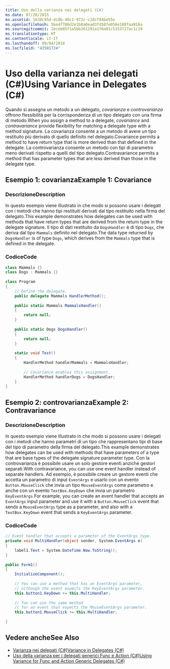 ```yaml
---
title: Uso della varianza nei delegati (C#)
ms.date: 07/20/2015
ms.assetid: 1638c95d-dc8b-40c1-972c-c2dcf84be55e
ms.openlocfilehash: 5be4f786d2e1b8a0ead3fd58fe056e188faa916a
ms.sourcegitcommit: 2eceb05f1a5bb261291a1f6a91c5153727ac1c19
ms.translationtype: HT
ms.contentlocale: it-IT
ms.lasthandoff: 09/04/2018
ms.locfileid: "43501724"
---
```

# <a name="using-variance-in-delegates-c"></a><span data-ttu-id="ffbdf-102">Uso della varianza nei delegati (C#)</span><span class="sxs-lookup"><span data-stu-id="ffbdf-102">Using Variance in Delegates (C#)</span></span>
<span data-ttu-id="ffbdf-103">Quando si assegna un metodo a un delegato, *covarianza* e *controvarianza* offrono flessibilità per la corrispondenza di un tipo delegato con una firma di metodo.</span><span class="sxs-lookup"><span data-stu-id="ffbdf-103">When you assign a method to a delegate, *covariance* and *contravariance* provide flexibility for matching a delegate type with a method signature.</span></span> <span data-ttu-id="ffbdf-104">La covarianza consente a un metodo di avere un tipo restituito più derivato di quello definito nel delegato.</span><span class="sxs-lookup"><span data-stu-id="ffbdf-104">Covariance permits a method to have return type that is more derived than that defined in the delegate.</span></span> <span data-ttu-id="ffbdf-105">La controvarianza consente un metodo con tipi di parametro meno derivati rispetto a quelli del tipo delegato.</span><span class="sxs-lookup"><span data-stu-id="ffbdf-105">Contravariance permits a method that has parameter types that are less derived than those in the delegate type.</span></span>  
  
## <a name="example-1-covariance"></a><span data-ttu-id="ffbdf-106">Esempio 1: covarianza</span><span class="sxs-lookup"><span data-stu-id="ffbdf-106">Example 1: Covariance</span></span>  
  
### <a name="description"></a><span data-ttu-id="ffbdf-107">Descrizione</span><span class="sxs-lookup"><span data-stu-id="ffbdf-107">Description</span></span>  
 <span data-ttu-id="ffbdf-108">In questo esempio viene illustrato in che modo si possono usare i delegati con i metodi che hanno tipi restituiti derivati dal tipo restituito nella firma del delegato.</span><span class="sxs-lookup"><span data-stu-id="ffbdf-108">This example demonstrates how delegates can be used with methods that have return types that are derived from the return type in the delegate signature.</span></span> <span data-ttu-id="ffbdf-109">Il tipo di dati restituito da `DogsHandler` è di tipo `Dogs`, che deriva dal tipo `Mammals` definito nel delegato.</span><span class="sxs-lookup"><span data-stu-id="ffbdf-109">The data type returned by `DogsHandler` is of type `Dogs`, which derives from the `Mammals` type that is defined in the delegate.</span></span>  
  
### <a name="code"></a><span data-ttu-id="ffbdf-110">Codice</span><span class="sxs-lookup"><span data-stu-id="ffbdf-110">Code</span></span>  
  
```csharp  
class Mammals {}  
class Dogs : Mammals {}  
  
class Program  
{  
    // Define the delegate.  
    public delegate Mammals HandlerMethod();  
  
    public static Mammals MammalsHandler()  
    {  
        return null;  
    }  
  
    public static Dogs DogsHandler()  
    {  
        return null;  
    }  
  
    static void Test()  
    {  
        HandlerMethod handlerMammals = MammalsHandler;  
  
        // Covariance enables this assignment.  
        HandlerMethod handlerDogs = DogsHandler;  
    }  
}  
```  
  
## <a name="example-2-contravariance"></a><span data-ttu-id="ffbdf-111">Esempio 2: controvarianza</span><span class="sxs-lookup"><span data-stu-id="ffbdf-111">Example 2: Contravariance</span></span>  
  
### <a name="description"></a><span data-ttu-id="ffbdf-112">Descrizione</span><span class="sxs-lookup"><span data-stu-id="ffbdf-112">Description</span></span>  
 <span data-ttu-id="ffbdf-113">In questo esempio viene illustrato in che modo si possono usare i delegati con i metodi che hanno parametri di un tipo che rappresentano tipi di base del tipo di parametro della firma del delegato.</span><span class="sxs-lookup"><span data-stu-id="ffbdf-113">This example demonstrates how delegates can be used with methods that have parameters of a type that are base types of the delegate signature parameter type.</span></span> <span data-ttu-id="ffbdf-114">Con la controvarianza è possibile usare un solo gestore eventi anziché gestori separati.</span><span class="sxs-lookup"><span data-stu-id="ffbdf-114">With contravariance, you can use one event handler instead of separate handlers.</span></span> <span data-ttu-id="ffbdf-115">Ad esempio, è possibile creare un gestore eventi che accetta un parametro di input `EventArgs` e usarlo con un evento `Button.MouseClick` che invia un tipo `MouseEventArgs` come parametro e anche con un evento `TextBox.KeyDown` che invia un parametro `KeyEventArgs`.</span><span class="sxs-lookup"><span data-stu-id="ffbdf-115">For example, you can create an event handler that accepts an `EventArgs` input parameter and use it with a `Button.MouseClick` event that sends a `MouseEventArgs` type as a parameter, and also with a `TextBox.KeyDown` event that sends a `KeyEventArgs` parameter.</span></span>  
  
### <a name="code"></a><span data-ttu-id="ffbdf-116">Codice</span><span class="sxs-lookup"><span data-stu-id="ffbdf-116">Code</span></span>  
  
```csharp  
// Event handler that accepts a parameter of the EventArgs type.  
private void MultiHandler(object sender, System.EventArgs e)  
{  
    label1.Text = System.DateTime.Now.ToString();  
}  
  
public Form1()  
{  
    InitializeComponent();  
  
    // You can use a method that has an EventArgs parameter,  
    // although the event expects the KeyEventArgs parameter.  
    this.button1.KeyDown += this.MultiHandler;  
  
    // You can use the same method   
    // for an event that expects the MouseEventArgs parameter.  
    this.button1.MouseClick += this.MultiHandler;  
  
}  
```  
  
## <a name="see-also"></a><span data-ttu-id="ffbdf-117">Vedere anche</span><span class="sxs-lookup"><span data-stu-id="ffbdf-117">See Also</span></span>

- [<span data-ttu-id="ffbdf-118">Varianza nei delegati (C#)</span><span class="sxs-lookup"><span data-stu-id="ffbdf-118">Variance in Delegates (C#)</span></span>](../../../../csharp/programming-guide/concepts/covariance-contravariance/variance-in-delegates.md)  
- [<span data-ttu-id="ffbdf-119">Uso della varianza per i delegati generici Func e Action (C#)</span><span class="sxs-lookup"><span data-stu-id="ffbdf-119">Using Variance for Func and Action Generic Delegates (C#)</span></span>](../../../../csharp/programming-guide/concepts/covariance-contravariance/using-variance-for-func-and-action-generic-delegates.md)
